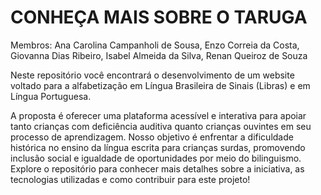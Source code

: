 # CONHEÇA MAIS SOBRE O TARUGA

Membros: Ana Carolina Campanholi de Sousa, Enzo Correia da Costa, Giovanna Dias Ribeiro, Isabel Almeida da Silva, Renan Queiroz de Souza


Neste repositório você encontrará o desenvolvimento de um website voltado para a alfabetização em Língua Brasileira de Sinais (Libras) e em Língua Portuguesa. 

A proposta é oferecer uma plataforma acessível e interativa para apoiar tanto crianças com deficiência auditiva quanto crianças ouvintes em seu processo de aprendizagem. Nosso objetivo é enfrentar a dificuldade histórica no ensino da língua escrita para crianças surdas, promovendo inclusão social e igualdade de oportunidades por meio do bilinguismo.
Explore o repositório para conhecer mais detalhes sobre a iniciativa, as tecnologias utilizadas e como contribuir para este projeto!
